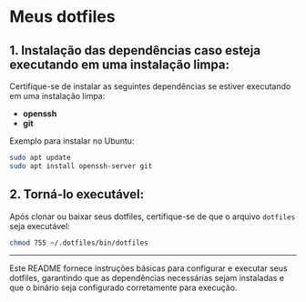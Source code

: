 # Meus dotfiles

## 1. Instalação das dependências caso esteja executando em uma instalação limpa:

Certifique-se de instalar as seguintes dependências se estiver executando em uma instalação limpa:

- **openssh**
- **git**

Exemplo para instalar no Ubuntu:
```bash
sudo apt update
sudo apt install openssh-server git
```

## 2. Torná-lo executável:

Após clonar ou baixar seus dotfiles, certifique-se de que o arquivo `dotfiles` seja executável:

```bash
chmod 755 ~/.dotfiles/bin/dotfiles
```

---

Este README fornece instruções básicas para configurar e executar seus dotfiles, garantindo que as dependências necessárias sejam instaladas e que o binário seja configurado corretamente para execução.